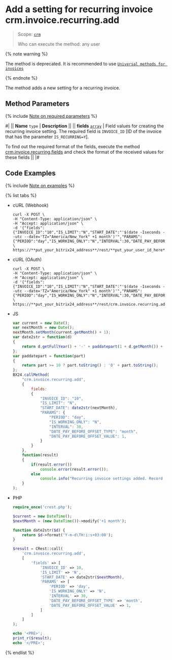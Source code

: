 # Add a setting for recurring invoice crm.invoice.recurring.add

> Scope: [`crm`](../../../scopes/permissions.md)
>
> Who can execute the method: any user

{% note warning %}

The method is deprecated. It is recommended to use [`Universal methods for invoices`](../../universal/invoice.md)

{% endnote %}

The method adds a new setting for a recurring invoice.

## Method Parameters

{% include [Note on required parameters](../../../../_includes/required.md) %}

#|
|| **Name**
`type` | **Description** ||
|| **fields**
[`array`](../../../data-types.md) | Field values for creating the recurring invoice setting.
The required field is `INVOICE_ID` [ID of the invoice that has the parameter `IS_RECURRING=Y`]. 

To find out the required format of the fields, execute the method [crm.invoice.recurring.fields](./crm-invoice-recurring-fields.md) and check the format of the received values for these fields ||
|#

## Code Examples

{% include [Note on examples](../../../../_includes/examples.md) %}

{% list tabs %}

- cURL (Webhook)

    ```http
    curl -X POST \
    -H "Content-Type: application/json" \
    -H "Accept: application/json" \
    -d '{"fields":{"INVOICE_ID":"10","IS_LIMIT":"N","START_DATE":"'$(date -Iseconds --utc --date='TZ="America/New_York" +1 month')'","PARAMS":{"PERIOD":"day","IS_WORKING_ONLY":"N","INTERVAL":30,"DATE_PAY_BEFORE_OFFSET_TYPE":"month","DATE_PAY_BEFORE_OFFSET_VALUE":1}}}' \
    https://**put_your_bitrix24_address**/rest/**put_your_user_id_here**/**put_your_webhook_here**/crm.invoice.recurring.add    
    ```

- cURL (OAuth)

    ```http
    curl -X POST \
    -H "Content-Type: application/json" \
    -H "Accept: application/json" \
    -d '{"fields":{"INVOICE_ID":"10","IS_LIMIT":"N","START_DATE":"'$(date -Iseconds --utc --date='TZ="America/New_York" +1 month')'","PARAMS":{"PERIOD":"day","IS_WORKING_ONLY":"N","INTERVAL":30,"DATE_PAY_BEFORE_OFFSET_TYPE":"month","DATE_PAY_BEFORE_OFFSET_VALUE":1}},"auth":"**put_access_token_here**"}' \
    https://**put_your_bitrix24_address**/rest/crm.invoice.recurring.add
    ```

- JS

    ```js
    var current = new Date();
    var nextMonth = new Date();
    nextMonth.setMonth(current.getMonth() + 1);
    var date2str = function(d)
    {
        return d.getFullYear() + '-' + paddatepart(1 + d.getMonth()) + '-' + paddatepart(d.getDate()) + 'T' + paddatepart(d.getHours()) + ':' + paddatepart(d.getMinutes()) + ':' + paddatepart(d.getSeconds()) + '+03:00';
    };
    var paddatepart = function(part)
    {
        return part >= 10 ? part.toString() : '0' + part.toString();
    };
    BX24.callMethod(
        "crm.invoice.recurring.add",
        {
            fields:
            {
                "INVOICE_ID": "10",
                "IS_LIMIT": "N",
                "START_DATE": date2str(nextMonth),
                "PARAMS": {
                    "PERIOD": "day",
                    "IS_WORKING_ONLY": "N",
                    "INTERVAL": 30,
                    "DATE_PAY_BEFORE_OFFSET_TYPE": "month",
                    "DATE_PAY_BEFORE_OFFSET_VALUE": 1,
                }
            }
        },
        function(result)
        {
            if(result.error())
                console.error(result.error());
            else
                console.info("Recurring invoice settings added. Record ID - " + result.data());
        }
    );
    ```

- PHP

    ```php
    require_once('crest.php');

    $current = new DateTime();
    $nextMonth = (new DateTime())->modify('+1 month');

    function date2str($d) {
        return $d->format('Y-m-d\TH:i:s+03:00');
    }

    $result = CRest::call(
        'crm.invoice.recurring.add',
        [
            'fields' => [
                'INVOICE_ID' => 10,
                'IS_LIMIT' => 'N',
                'START_DATE' => date2str($nextMonth),
                'PARAMS' => [
                    'PERIOD' => 'day',
                    'IS_WORKING_ONLY' => 'N',
                    'INTERVAL' => 30,
                    'DATE_PAY_BEFORE_OFFSET_TYPE' => 'month',
                    'DATE_PAY_BEFORE_OFFSET_VALUE' => 1,
                ]
            ]
        ]
    );

    echo '<PRE>';
    print_r($result);
    echo '</PRE>';
    ```

{% endlist %}
